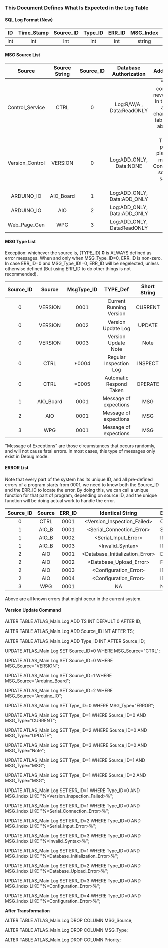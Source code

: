 ### This Document Defines What Is Expected in the Log Table

#### SQL Log Format (New)

|  ID   |  Time_Stamp  |   Source_ID  |    Type_ID   |    ERR_ID    |       MSG_Index     |     Stamp    |   Date_Time  |
|:-----:|:------------:|:------------:|:------------:|:------------:|:-------------------:|:------------:|:------------:|
|  int  |      int     |      int     |      int     |      int     |        string       |      int     |   Date Time  |

#### MSG Source List

|     Source     |Source String| Source_ID |      Database Authorization     |  Additional Note  |
|:--------------:|:-----------:|:---------:|:-------------------------------:|:-----------------:|
| Control_Service|     CTRL    |     0     |   Log:R/W/A   , Data:ReadONLY   | "DELETE" command will never be wirtten in the code, no access to change the data table, no worry about loss of data |
| Version_Control|   VERSION   |     0     |   Log:ADD_ONLY, Data:NONE       | This part of program is planned to be merged into Control_Service, so it has the same ID as CTRL |
| ARDUINO_IO     |  AIO_Board  |     1     |   Log:ADD_ONLY, Data:ADD_ONLY   ||
| ARDUINO_IO     |     AIO     |     2     |   Log:ADD_ONLY, Data:ADD_ONLY   ||
| Web_Page_Gen   |     WPG     |     3     |   Log:ADD_ONLY, Data:ReadONLY   ||

#### MSG Type List

Exception: whichever the source is, (TYPE_ID) **0** is ALWAYS defined as error messages. When and only when MSG_Type_ID=0, ERR_ID is non-zero.
In case ERR_ID=0 and MSG_Type_ID!=0, ERR_ID will be negelected, unless otherwise defined (But using ERR_ID to do other things is not recommended).

|Source_ID|   Source  |MsgType_ID|         TYPE_Def        |    Short String    |
|:-------:|:---------:|:--------:|:-----------------------:|:------------------:|
|    0    |  VERSION  |   0001   | Current Running Version |      CURRENT       |
|    0    |  VERSION  |   0002   | Version Update Log      |      UPDATE        |
|    0    |  VERSION  |   0003   | Version Update Note     |      Note          |
|    0    |    CTRL   |  *0004   | Regular Inspection Log  |      INSPECT       |
|    0    |    CTRL   |  *0005   | Automatic Respond Taken |      OPERATE       |
|    1    | AIO_Board |   0001   | Message of expections   |        MSG         |
|    2    |    AIO    |   0001   | Message of expections   |        MSG         |
|    3    |    WPG    |   0001   | Message of expections   |        MSG         |

"Message of Exceptions" are those circumstances that occurs randomly, and will not cause fatal errors. In most cases, this type of messages only exist in Debug mode.

#### ERROR List

Note that every part of the system has its unique ID, and all pre-defined errors of a program starts from 0001, we need to know both the Source_ID and the ERR_ID to locate the error. By doing this, we can call a unique function for that part of program, depending on source ID, and the unique function will be doing actual work to handle the error.

|Source_ID|Source|ERR_ID|       Identical String      |       ERROR Define       |          Action          |
|:-------:|:----:|:----:|:---------------------------:|:------------------------ |:------------------------:|
|    0    | CTRL | 0001 |<Version_Inspection_Failed>  | Could Not Verify Version |        Undefined         |
|    1    | AIO_B| 0001 |<Serial_Connection_Error>    |Serial_Port_Not_Responding(Abort)|        Undefined  |
|    1    | AIO_B| 0002 |<Serial_Input_Error>         |INVALID_Serial_INPUT      |        Undefined         |
|    1    | AIO_B| 0003 |<Invalid_Syntax>             |INVALID_String_Syntax     |        Undefined         |
|    2    | AIO  | 0001 |<Database_Initialization_Error>|Data_Base_Initialization_Failed(Abort)|        Undefined|
|    2    | AIO  | 0002 |<Database_Upload_Error>      |Failed_To_Commit_Command(Abort)|        Undefined    |
|    2    | AIO  | 0003 |<Configuration_Error>        |INVALID_Data_Record(PROCEED)|        Undefined       |
|    2    | AIO  | 0004 |<Configuration_Error>        |INVALID_Data_Tag(PROCEED) |        Undefined         |
|    3    | WPG  | 0001 |             NA              |            NA            |        Undefined         |

Above are all known errors that might occur in the current system.

#### Version Update Command

ALTER TABLE ATLAS_Main.Log ADD TS INT DEFAULT 0 AFTER ID;

ALTER TABLE ATLAS_Main.Log ADD Source_ID INT AFTER TS;

ALTER TABLE ATLAS_Main.Log ADD Type_ID INT AFTER Source_ID;

UPDATE ATLAS_Main.Log SET Source_ID=0 WHERE MSG_Source="CTRL";

UPDATE ATLAS_Main.Log SET Source_ID=0 WHERE MSG_Source="VERSION";

UPDATE ATLAS_Main.Log SET Source_ID=1 WHERE MSG_Source="Arduino_Board";

UPDATE ATLAS_Main.Log SET Source_ID=2 WHERE MSG_Source="Arduino_IO";

UPDATE ATLAS_Main.Log SET Type_ID=0 WHERE MSG_Type="ERROR";

UPDATE ATLAS_Main.Log SET Type_ID=1 WHERE Source_ID=0 AND MSG_Type="CURRENT";

UPDATE ATLAS_Main.Log SET Type_ID=2 WHERE Source_ID=0 AND MSG_Type="UPDATE";

UPDATE ATLAS_Main.Log SET Type_ID=3 WHERE Source_ID=0 AND MSG_Type="Note";

UPDATE ATLAS_Main.Log SET Type_ID=1 WHERE Source_ID=1 AND MSG_Type="MSG";

UPDATE ATLAS_Main.Log SET Type_ID=1 WHERE Source_ID=2 AND MSG_Type="MSG";

UPDATE ATLAS_Main.Log SET ERR_ID=1 WHERE Type_ID=0 AND MSG_Index LIKE "%<Version_Inspection_Failed>%";

UPDATE ATLAS_Main.Log SET ERR_ID=1 WHERE Type_ID=0 AND MSG_Index LIKE "%<Serial_Connection_Error>%";

UPDATE ATLAS_Main.Log SET ERR_ID=2 WHERE Type_ID=0 AND MSG_Index LIKE "%<Serial_Input_Error>%";

UPDATE ATLAS_Main.Log SET ERR_ID=3 WHERE Type_ID=0 AND MSG_Index LIKE "%<Invalid_Syntax>%";

UPDATE ATLAS_Main.Log SET ERR_ID=1 WHERE Type_ID=0 AND MSG_Index LIKE "%<Database_Initialization_Error>%";

UPDATE ATLAS_Main.Log SET ERR_ID=2 WHERE Type_ID=0 AND MSG_Index LIKE "%<Database_Upload_Error>%";

UPDATE ATLAS_Main.Log SET ERR_ID=3 WHERE Type_ID=0 AND MSG_Index LIKE "%<Configuration_Error>%";

UPDATE ATLAS_Main.Log SET ERR_ID=4 WHERE Type_ID=0 AND MSG_Index LIKE "%<Configuration_Error>%";

**After Transformation**

ALTER TABLE ATLAS_Main.Log DROP COLUMN MSG_Source;

ALTER TABLE ATLAS_Main.Log DROP COLUMN MSG_Type;

ALTER TABLE ATLAS_Main.Log DROP COLUMN Priority;
